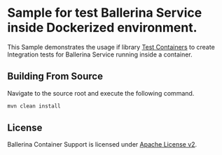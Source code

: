 # Sample for test Ballerina Service inside Dockerized environment.
This Sample demonstrates the usage if library [Test Containers](https://www.testcontainers.org/) to create Integration tests for Ballerina Service running inside a container.

## Building From Source

Navigate to the source root and execute the following command.

```bash
mvn clean install
```

## License
Ballerina Container Support is licensed under [Apache License v2](LICENSE).

